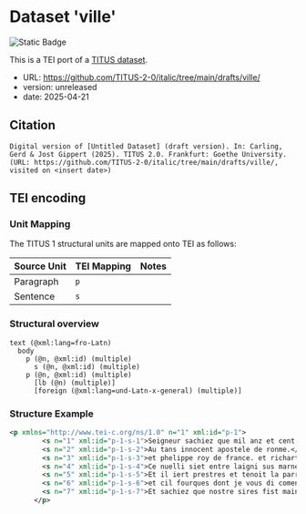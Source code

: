 # Dataset 'ville'

![Static Badge](https://img.shields.io/badge/TEI_validation-passing-green)

This is a TEI port of a [TITUS dataset](http://titus.uni-frankfurt.de/texte/etcs/ital/afr/villehar/ville.htm).

* URL: https://github.com/TITUS-2-0/italic/tree/main/drafts/ville/
* version: unreleased
* date: 2025-04-21

## Citation
```text
Digital version of [Untitled Dataset] (draft version). In: Carling, Gerd & Jost Gippert (2025). TITUS 2.0. Frankfurt: Goethe University. (URL: https://github.com/TITUS-2-0/italic/tree/main/drafts/ville/, visited on <insert date>)
```

## TEI encoding


### Unit Mapping
The TITUS 1 structural units are mapped onto TEI as follows:

| Source Unit | TEI Mapping | Notes |
|-------------|-------------|-------|
| Paragraph | `p` |  |
| Sentence | `s` |  |

### Structural overview
```text
text (@xml:lang=fro-Latn)
  body
    p (@n, @xml:id) (multiple)
      s (@n, @xml:id) (multiple)
    p (@n, @xml:id) (multiple)
      [lb (@n) (multiple)]
      [foreign (@xml:lang=und-Latn-x-general) (multiple)]
```

### Structure Example

```xml
<p xmlns="http://www.tei-c.org/ns/1.0" n="1" xml:id="p-1">
        <s n="1" xml:id="p-1-s-1">Seigneur sachiez que mil anz et cent et quatre vinz et XVII anz Aprés l'incarnacion jhesucrist.</s>
        <s n="2" xml:id="p-1-s-2">Au tans innocent apostele de ronme.</s>
        <s n="3" xml:id="p-1-s-3">et phelippe roy de france. et richart roy d'engleterre ot I saint home qui ot a non forques de nuelli.</s>
        <s n="4" xml:id="p-1-s-4">Ce nuelli siet entre laigni sus marne et paris.</s>
        <s n="5" xml:id="p-1-s-5">Et il iert prestres et tenoit la parroisse de la vile.</s>
        <s n="6" xml:id="p-1-s-6">et cil fourques dont je vous di comenca a parler de dieu par france et par les autres pais d'entour.</s>
        <s n="7" xml:id="p-1-s-7">Et sachiez que nostre sires fist maintes miracles pour lui.</s>
      </p>
```
